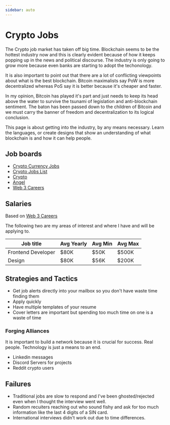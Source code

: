 ```yaml
---
sidebar: auto
---
```


# Crypto Jobs
The Crypto job market has taken off big time.  Blockchain seems to be the hottest industry now and this is clearly evident because of how it keeps popping up in the news and political discourse.  The industry is only going to grow more because even banks are starting to adopt the techonology.  

It is also important to point out that there are a lot of conflicting viewpoints about what is the best blockchain.  Bitcoin maximalists say PoW is more decentralized whereas PoS say it is better because it's cheaper and faster.  

In my opinion, Bitcoin has played it's part and just needs to keep its head above the water to survive the tsunami of legislation and anti-blockchain sentiment.  The baton has been passed down to the children of Bitcoin and we must carry the banner of freedom and decentralization to its logical conclusion.

This page is about getting into the industry, by any means necessary.  Learn the languages, or create designs that show an understanding of what blockchain is and how it can help people. 

## Job boards

- [Crypto Currency Jobs](https://cryptocurrencyjobs.co)
- [Crypto Jobs List](https://cryptojobslist.com)
- [Crypto](https://crypto.jobs)
- [Angel](https://angel.co/)
- [Web 3 Careers](https://web3.career/)

## Salaries
Based on [Web 3 Careers](https://web3.career/web3-salaries)

The following two are my areas of interest and where I have and will be applying to.

| Job title | Avg Yearly | Avg Min | Avg Max |
| --- | --- | --- | --- |
| Frontend Developer | $80K | $50K | $500K |
| Design | $80K | $56K | $200K |

## Strategies and Tactics
- Get job alerts directly into your mailbox so you don't have waste time finding them
- Apply quickly
- Have multiple templates of your resume
- Cover letters are important but spending too much time on one is a waste of time

### Forging Alliances

It is important to build a network because it is crucial for success.  Real people.  Technology is just a means to an end.  

- Linkedin messages
- Discord Servers for projects
- Reddit crypto users

## Failures

- Traditional jobs are slow to respond and I've been ghosted/rejected even when I thought the interview went well. 
- Random recuiters reaching out who sound fishy and ask for too much information like the last 4 digits of a SIN card. 
- International interviews didn't work out due to time differences. 

